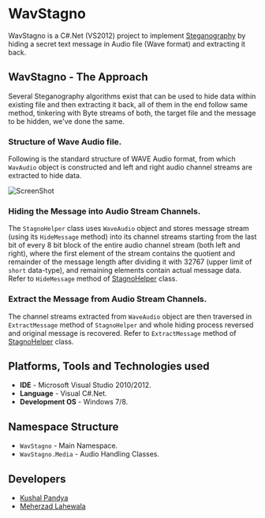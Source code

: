# WavStagno
WavStagno is a C#.Net (VS2012) project to implement [Steganography](http://en.wikipedia.org/wiki/Steganography) by hiding a secret text message in Audio file (Wave format) and extracting it back.

## WavStagno - The Approach
Several Steganography algorithms exist that can be used to hide data within existing file and then extracting it back, all of them in the end follow same method, tinkering with Byte streams of both, the target file and the message to be hidden, we've done the same.

### Structure of Wave Audio file.
Following is the standard structure of WAVE Audio format, from which `WavAudio` object is constructed and left and right audio channel streams are extracted to hide data.

![ScreenShot](https://raw.github.com/kushalpandya/WavStagno/master/Documents/WAVE%20Structure.png)

### Hiding the Message into Audio Stream Channels.
The `StagnoHelper` class uses `WaveAudio` object and stores message stream (using its `HideMessage` method) into its channel streams starting from the last bit of every 8 bit block of the entire audio channel stream (both left and right), where the first element of the stream contains the quotient and remainder of the message length after dividing it with 32767 (upper limit of `short` data-type), and remaining elements contain actual message data. Refer to `HideMessage` method of [StagnoHelper](https://github.com/kushalpandya/WavStagno/blob/master/WavStagno/StagnoHelper.cs) class.

### Extract the Message from Audio Stream Channels.
The channel streams extracted from `WaveAudio` object are then traversed in `ExtractMessage` method of `StagnoHelper` and whole hiding process reversed and original message is recovered. Refer to `ExtractMessage` method of [StagnoHelper](https://github.com/kushalpandya/WavStagno/blob/master/WavStagno/StagnoHelper.cs) class.


## Platforms, Tools and Technologies used

* **IDE** - Microsoft Visual Studio 2010/2012.
* **Language** - Visual C#.Net.
* **Development OS** - Windows 7/8.

## Namespace Structure

* `WavStagno` - Main Namespace.
* `WavStagno.Media` - Audio Handling Classes.

## Developers

* [Kushal Pandya](https://github.com/kushalpandya)
* [Meherzad Lahewala](https://github.com/meherzad)